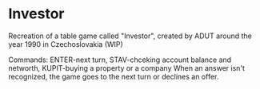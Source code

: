 # Investor
Recreation of a table game called "Investor", created by ADUT around the year 1990 in Czechoslovakia (WIP)

Commands: ENTER-next turn, STAV-chceking account balance and networth, KUPIT-buying a property or a company
When an answer isn't recognized, the game goes to the next turn or declines an offer.
